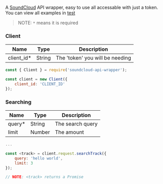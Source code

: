 A [SoundCloud](https://soundcloud.com/) API wrapper, easy to use all accessable with just a token. You can view all examples in [test](./test)

> NOTE: `*` means it is required 
### Client

Name | Type | Description
---- | ---- | -----------
client_id* | String | The 'token' you will be needing

```js
const { Client } = require('soundcloud-api-wrapper');

const client = new Client({
    client_id: 'CLIENT_ID'
});
```

### Searching

Name | Type | Description
---- | ---- | -----------
query* | String | The search query
limit | Number | The amount 

```js
...

const <track> = client.request.searchTrack({
    query: 'hello world',
    limit: 3
});

// NOTE: <track> returns a Promise
```